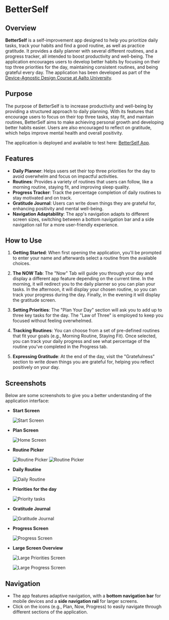 # BetterSelf

## Overview

**BetterSelf** is a self-improvement app designed to help you prioritize daily tasks, track your habits and find a good routine, as well as practice gratitude. It provides a daily planner with several different routines, and a progress tracker, all intended to boost productivity and well-being. The application encourages users to develop better habits by focusing on their top three priorities for the day, maintaining consistent routines, and being grateful every day. The application has been developed as part of the [Device-Agnostic Design Course at Aalto University](https://fitech101.aalto.fi/courses/device-agnostic-design/).

## Purpose

The purpose of BetterSelf is to increase productivity and well-being by providing a structured approach to daily planning. With its features that encourage users to focus on their top three tasks, stay fit, and maintain routines, BetterSelf aims to make achieving personal growth and developing better habits easier. Users are also encouraged to reflect on gratitude, which helps improve mental health and overall positivity.

The application is deployed and available to test here: [BetterSelf App](https://kristinatodorova.github.io/).

## Features

- **Daily Planner**: Helps users set their top three priorities for the day to avoid overwhelm and focus on impactful activities.
- **Routines**: Provides a variety of routines that users can follow, like a morning routine, staying fit, and improving sleep quality.
- **Progress Tracker**: Track the percentage completion of daily routines to stay motivated and on track.
- **Gratitude Journal**: Users can write down things they are grateful for, enhancing positivity and mental well-being.
- **Navigation Adaptability**: The app's navigation adapts to different screen sizes, switching between a bottom navigation bar and a side navigation rail for a more user-friendly experience.

## How to Use

1. **Getting Started**: When first opening the application, you'll be prompted to enter your name and afterwards select a routine from the available choices.

2. **The NOW Tab**: The "Now" Tab will guide you through your day and display a different app feature depending on the current time. In the morning, it will redirect you to the daily planner so you can plan your tasks. In the afternoon, it will display your chosen routine, so you can track your progress during the day. Finally, in the evening it will display the gratitude screen.

3. **Setting Priorities**: The "Plan Your Day" section will ask you to add up to three key tasks for the day. The "Law of Three" is employed to keep you focused without feeling overwhelmed.

4. **Tracking Routines**: You can choose from a set of pre-defined routines that fit your goals (e.g., Morning Routine, Staying Fit). Once selected, you can track your daily progress and see what percentage of the routine you've completed in the Progress tab.

5. **Expressing Gratitude**: At the end of the day, visit the "Gratefulness" section to write down things you are grateful for, helping you reflect positively on your day.

## Screenshots

Below are some screenshots to give you a better understanding of the application interface:

- **Start Screen**

  ![Start Screen](assets/start.png)

- **Plan Screen**

  ![Home Screen](assets/plan.png)

- **Routine Picker**

  ![Routine Picker](assets/routines.png) 
  ![Routine Picker](assets/routines_detailed.png)

- **Daily Routine**

  ![Daily Routine](assets/dailyroutine.png)

- **Priorities for the day**

  ![Priority tasks](assets/priorities.png) 

- **Gratitude Journal**

  ![Gratitude Journal](assets/gratefulness.png)

- **Progress Screen**

  ![Progress Screen](assets/progress.png)

- **Large Screen Overview**

  ![Large Priorities Screen](assets/largescreen.png)
  
  ![Large Progress Screen](assets/progress_ls.png)

## Navigation

- The app features adaptive navigation, with a **bottom navigation bar** for mobile devices and a **side navigation rail** for larger screens.
- Click on the icons (e.g., Plan, Now, Progress) to easily navigate through different sections of the application.
